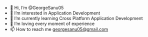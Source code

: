 - 👋 Hi, I’m @GeorgeSanu05
- 👀 I’m interested in Application Development
- 🌱 I’m currently learning Cross Platform Application Development
- 💞️ I’m loving every moment of experience
- 📫 How to reach me georgesanu05@gmail.com

<!---
GeorgeSanu05/GeorgeSanu05 is a ✨ special ✨ repository because its `README.md` (this file) appears on your GitHub profile.
You can click the Preview link to take a look at your changes.
--->

